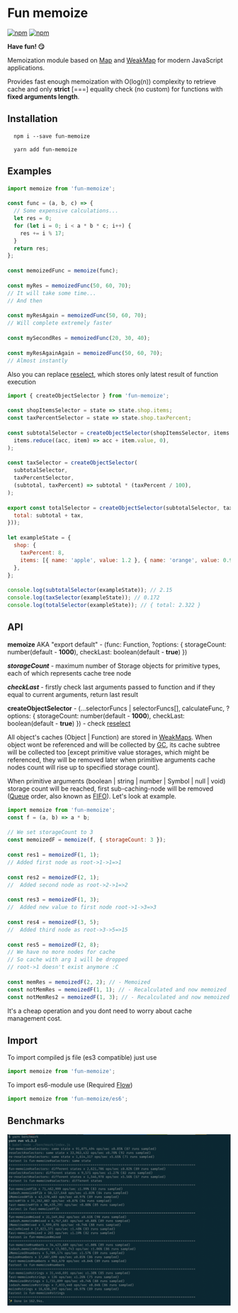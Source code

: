# Fun memoize

[![npm](https://img.shields.io/npm/v/fun-memoize.svg)](https://www.npmjs.com/package/fun-memoize)
[![npm](https://img.shields.io/npm/dm/fun-memoize.svg)](https://www.npmjs.com/package/fun-memoize)

**Have fun! 😏**

Memoization module based on [Map](https://developer.mozilla.org/en-US/docs/Web/JavaScript/Reference/Global_Objects/Map) and [WeakMap](https://developer.mozilla.org/en-US/docs/Web/JavaScript/Reference/Global_Objects/WeakMap) for modern JavaScript applications.

Provides fast enough memoization with O(log(n)) complexity to retrieve cache and only **strict** [===] equality check (no custom) for functions with **fixed arguments length**.

## Installation

```shell
  npm i --save fun-memoize
```

```shell
  yarn add fun-memoize
```

## Examples

```javascript
import memoize from 'fun-memoize';

const func = (a, b, c) => {
  // Some expensive calculations...
  let res = 0;
  for (let i = 0; i < a * b * c; i++) {
    res += i % 17;
  }
  return res;
};

const memoizedFunc = memoize(func);

const myRes = memoizedFunc(50, 60, 70);
// It will take some time...
// And then

const myResAgain = memoizedFunc(50, 60, 70);
// Will complete extremely faster

const mySecondRes = memoizedFunc(20, 30, 40);

const myResAgainAgain = memoizedFunc(50, 60, 70);
// Almost instantly
```

Also you can replace [reselect](https://github.com/reactjs/reselect), which stores only latest result of function execution

```javascript
import { createObjectSelector } from 'fun-memoize';

const shopItemsSelector = state => state.shop.items;
const taxPercentSelector = state => state.shop.taxPercent;

const subtotalSelector = createObjectSelector(shopItemsSelector, items =>
  items.reduce((acc, item) => acc + item.value, 0),
);

const taxSelector = createObjectSelector(
  subtotalSelector,
  taxPercentSelector,
  (subtotal, taxPercent) => subtotal * (taxPercent / 100),
);

export const totalSelector = createObjectSelector(subtotalSelector, taxSelector, (subtotal, tax) => ({
  total: subtotal + tax,
}));

let exampleState = {
  shop: {
    taxPercent: 8,
    items: [{ name: 'apple', value: 1.2 }, { name: 'orange', value: 0.95 }],
  },
};

console.log(subtotalSelector(exampleState)); // 2.15
console.log(taxSelector(exampleState)); // 0.172
console.log(totalSelector(exampleState)); // { total: 2.322 }
```

## API

**memoize** AKA "export default" - (func: Function, ?options: { storageCount: number(default - **1000**), checkLast: boolean(default - **true**) })

**_storageCount_** - maximum number of Storage objects for primitive types, each of which represents cache tree node

**_checkLast_** - firstly check last arguments passed to function and if they equal to current arguments, return last result

**createObjectSelector** - (...selectorFuncs | selectorFuncs[], calculateFunc, ?options: { storageCount: number(default - **1000**), checkLast: boolean(default - **true**) }) - check [reselect](https://github.com/reactjs/reselect#createselectorinputselectors--inputselectors-resultfunc)

All object's caches (Object | Function) are stored in [WeakMaps](https://developer.mozilla.org/en-US/docs/Web/JavaScript/Reference/Global_Objects/WeakMap). When object wont be referenced and will be collected by [GC](https://developer.mozilla.org/en-US/docs/Web/JavaScript/Memory_Management), its cache subtree will be collected too [except primitive value storages, which might be referenced, they will be removed later when primitive arguments cache nodes count will rise up to specified storage count].

When primitive arguments (boolean | string | number | Symbol | null | void) storage count will be reached, first sub-caching-node will be removed ([Queue](<https://en.wikipedia.org/wiki/Queue_(abstract_data_type)>) order, also known as [FIFO](<https://en.wikipedia.org/wiki/FIFO_(computing_and_electronics)>)). Let's look at example.

```javascript
import memoize from 'fun-memoize';
const f = (a, b) => a * b;

// We set storageCount to 3
const memoizedF = memoize(f, { storageCount: 3 });

const res1 = memoizedF(1, 1);
// Added first node as root->1->1=>1

const res2 = memoizedF(2, 1);
//  Added second node as root->2->1=>2

const res3 = memoizedF(1, 3);
//  Added new value to first node root->1->3=>3

const res4 = memoizedF(3, 5);
//  Added third node as root->3->5=>15

const res5 = memoizedF(2, 8);
// We have no more nodes for cache
// So cache with arg 1 will be dropped
// root->1 doesn't exist anymore :C

const memRes = memoizedF(2, 2); // - Memoized
const notMemRes = memoizedF(1, 1); // - Recalculated and now memoized
const notMemRes2 = memoizedF(1, 3); // - Recalculated and now memoized
```

It's a cheap operation and you dont need to worry about cache management cost.

## Import

To import compiled js file (es3 compatible) just use

```javascript
import memoize from 'fun-memoize';
```

To import es6-module use (Required [Flow](https://github.com/facebook/flow))

```javascript
import memoize from 'fun-memoize/es6';
```

## Benchmarks

![Results](https://github.com/olegnn/fun-memoize/blob/master/benchmark/results.png)
